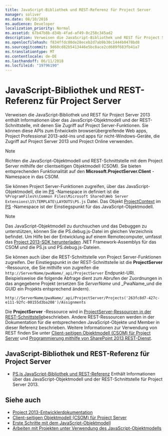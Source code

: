 ```yaml
---
title: JavaScript-Bibliothek und REST-Referenz für Project Server
manager: soliver
ms.date: 08/10/2016
ms.audience: Developer
localization_priority: Normal
ms.assetid: 67b47b8b-d34b-4fad-af49-0c258c345ad2
description: Verweisen die JavaScript-Bibliothek und REST für Project Server 2013 enthält Informationen über das JavaScript-Objektmodell und der REST-Schnittstelle, mit denen Sie Zugriff auf Project Server-Funktionen. Sie können diese APIs zum Entwickeln browserübergreifende Web apps, Project Professional 2013-add-ins und apps für nicht-Windows-Geräte, die Zugriff auf Project Server 2013 und Project Online verwenden.
ms.openlocfilehash: f834ffdc80de28eceb2d7ab9b30c1444b0478bd8
ms.sourcegitcommit: 9d60cd82b5413446e5bc8ace2cd689f683fb41a7
ms.translationtype: MT
ms.contentlocale: de-DE
ms.lasthandoff: 06/11/2018
ms.locfileid: "19796190"
---
```

# <a name="javascript-library-and-rest-reference-for-project-server"></a>JavaScript-Bibliothek und REST-Referenz für Project Server

Verweisen die JavaScript-Bibliothek und REST für Project Server 2013 enthält Informationen über das JavaScript-Objektmodell und der REST-Schnittstelle, mit denen Sie Zugriff auf Project Server-Funktionen. Sie können diese APIs zum Entwickeln browserübergreifende Web apps, Project Professional 2013-add-ins und apps für nicht-Windows-Geräte, die Zugriff auf Project Server 2013 und Project Online verwenden.
  
> [!NOTE]
> Richten die JavaScript-Objektmodell und REST-Schnittstelle mit dem Project Server mithilfe der clientseitigen Objektmodell (CSOM). Sie bieten entsprechenden Funktionalität auf den **Microsoft.ProjectServer.Client** -Namespace in das CSOM. 
  
Sie können Project Server-Funktionen zugreifen, über das JavaScript-Objektmodell, die im [PS](http://msdn.microsoft.com/library/e3156167-a4fd-1bf6-8d1c-e180de1844ed%28Office.15%29.aspx) -Namespace in definiert ist die `%ProgramFiles%\Common Files\Microsoft Shared\Web Server Extensions\15\TEMPLATE\LAYOUTS\PS.js` Datei. Das Objekt [ProjectContext](http://msdn.microsoft.com/library/a490b675-a845-ee94-3877-b99ada9bf2b0%28Office.15%29.aspx) im [PS](http://msdn.microsoft.com/library/e3156167-a4fd-1bf6-8d1c-e180de1844ed%28Office.15%29.aspx) -Namespace ist der Einstiegspunkt für das JavaScript-Objektmodell. 
  
> [!NOTE]
> Das JavaScript-Objektmodell zu durchsuchen und das Debuggen zu unterstützen, können Sie die PS.debug.js-Datei im gleichen Verzeichnis befindet. Um Hilfe bei der Entwicklung auf einem Remotecomputer, umfasst das [Project 2013-SDK herunterladen](https://www.microsoft.com/en-us/download/details.aspx?id=30435) .NET Framework-Assemblys für das CSOM und die PS.js und PS.debug.js-Dateien. 
  
Sie können auch über die REST-Schnittstelle von Project Server-Funktionen zugreifen. Der Einstiegspunkt in der REST-Schnittstelle ist die **ProjectServer** -Ressource, die Sie mithilfe von zugreifen die `http://ServerName/pwaName/_api/ProjectServer` Endpunkt-URI. Beispielsweise die folgende Abfrage dient zum Abrufen der Zuordnungen in das angegebene Projekt (ersetzen Sie _ServerName_ und _PwaName_und die GUID ein Projekts entsprechend ändern).
  
`http://ServerName/pwaName/_api/ProjectServer/Projects('263fc8d7-427c-e111-92fc-00155d3ba208')/Assignments`

Die **ProjectServer** -Ressource wird in [ProjectServer-Ressourcen in der REST-Schnittstelle](http://msdn.microsoft.com/library/a490b675-a845-ee94-3877-b99ada9bf2b0%28Office.15%29.aspx#bk_ProjectServerResources)beschrieben. Andere REST-Ressourcen werden in der Dokumentation für die entsprechenden JavaScript-Objekte und Member in dieser Referenz beschrieben. Weitere Informationen zur Verwendung von REST finden Sie unter [Client-seitigen Objektmodell (CSOM) für Project Server](client-side-object-model-csom-for-project-2013.md) und [Programmierung mithilfe von SharePoint 2013 REST-Dienst](http://msdn.microsoft.com/en-us/library/fp142385%28office.15%29.aspx).
  
## <a name="javascript-library-and-rest-reference-for-project-server"></a>JavaScript-Bibliothek und REST-Referenz für Project Server
<a name="pj15_JavaScriptAPIReference_PS"> </a>

- [PS.js JavaScript-Bibliothek und REST-Referenz](http://msdn.microsoft.com/library/5a140021-380a-d9e0-e36d-106df85f56d6%28Office.15%29.aspx) Enthält Informationen über das JavaScript-Objektmodell und der REST-Schnittstelle für Project Server 2013. 
    
## <a name="see-also"></a>Siehe auch
<a name="bk_addresources"> </a>

- [Project 2013-Entwicklerdokumentation](project-2013-developer-documentation.md)   
- [Client-seitigen Objektmodell (CSOM) für Project Server](client-side-object-model-csom-for-project-2013.md)   
- [Erste Schritte mit dem JavaScript-Objektmodell](getting-started-with-the-project-server-2013-javascript-object-model.md)  
- [Arbeiten mit Projekten unter Verwendung des JavaScript-Objektmodells](create-retrieve-update-delete-projects-using-project-server-javascript.md)
    

